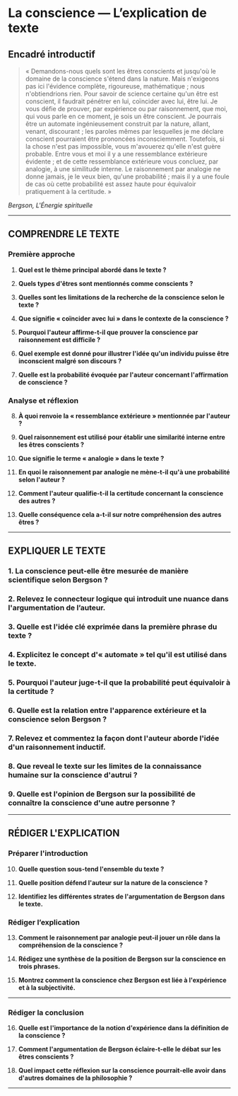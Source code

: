 # La conscience — L’explication de texte

## Encadré introductif
> « Demandons-nous quels sont les êtres conscients et jusqu'où le domaine de la conscience s'étend dans la nature. Mais n'exigeons pas ici l'évidence complète, rigoureuse, mathématique ; nous n'obtiendrions rien. Pour savoir de science certaine qu'un être est conscient, il faudrait pénétrer en lui, coïncider avec lui, être lui. Je vous défie de prouver, par expérience ou par raisonnement, que moi, qui vous parle en ce moment, je sois un être conscient. Je pourrais être un automate ingénieusement construit par la nature, allant, venant, discourant ; les paroles mêmes par lesquelles je me déclare conscient pourraient être prononcées inconsciemment. Toutefois, si la chose n'est pas impossible, vous m'avouerez qu'elle n'est guère probable. Entre vous et moi il y a une ressemblance extérieure évidente ; et de cette ressemblance extérieure vous concluez, par analogie, à une similitude interne. Le raisonnement par analogie ne donne jamais, je le veux bien, qu'une probabilité ; mais il y a une foule de cas où cette probabilité est assez haute pour équivaloir pratiquement à la certitude. »

*Bergson, L'Énergie spirituelle*

---

## COMPRENDRE LE TEXTE

### Première approche

1. **Quel est le thème principal abordé dans le texte ?**

2. **Quels types d'êtres sont mentionnés comme conscients ?**

3. **Quelles sont les limitations de la recherche de la conscience selon le texte ?**

4. **Que signifie « coïncider avec lui » dans le contexte de la conscience ?**

5. **Pourquoi l'auteur affirme-t-il que prouver la conscience par raisonnement est difficile ?**

6. **Quel exemple est donné pour illustrer l'idée qu'un individu puisse être inconscient malgré son discours ?**

7. **Quelle est la probabilité évoquée par l'auteur concernant l'affirmation de conscience ?**

### Analyse et réflexion

8. **À quoi renvoie la « ressemblance extérieure » mentionnée par l'auteur ?**

9. **Quel raisonnement est utilisé pour établir une similarité interne entre les êtres conscients ?**

10. **Que signifie le terme « analogie » dans le texte ?**

11. **En quoi le raisonnement par analogie ne mène-t-il qu'à une probabilité selon l'auteur ?**

12. **Comment l'auteur qualifie-t-il la certitude concernant la conscience des autres ?**

13. **Quelle conséquence cela a-t-il sur notre compréhension des autres êtres ?**

---

## EXPLIQUER LE TEXTE

### 1. La conscience peut-elle être mesurée de manière scientifique selon Bergson ? 

### 2. Relevez le connecteur logique qui introduit une nuance dans l'argumentation de l’auteur.

### 3. Quelle est l'idée clé exprimée dans la première phrase du texte ? 

### 4. Explicitez le concept d'« automate » tel qu'il est utilisé dans le texte.

### 5. Pourquoi l'auteur juge-t-il que la probabilité peut équivaloir à la certitude ? 

### 6. Quelle est la relation entre l'apparence extérieure et la conscience selon Bergson ?

### 7. Relevez et commentez la façon dont l'auteur aborde l'idée d'un raisonnement inductif.

### 8. Que reveal le texte sur les limites de la connaissance humaine sur la conscience d'autrui ?

### 9. Quelle est l'opinion de Bergson sur la possibilité de connaître la conscience d'une autre personne ? 

---

## RÉDIGER L'EXPLICATION

### Préparer l'introduction

10. **Quelle question sous-tend l'ensemble du texte ?**

11. **Quelle position défend l'auteur sur la nature de la conscience ?**

12. **Identifiez les différentes strates de l'argumentation de Bergson dans le texte.**

### Rédiger l’explication

13. **Comment le raisonnement par analogie peut-il jouer un rôle dans la compréhension de la conscience ?**

14. **Rédigez une synthèse de la position de Bergson sur la conscience en trois phrases.**

15. **Montrez comment la conscience chez Bergson est liée à l'expérience et à la subjectivité.**

--- 

### Rédiger la conclusion

16. **Quelle est l'importance de la notion d'expérience dans la définition de la conscience ?**

17. **Comment l'argumentation de Bergson éclaire-t-elle le débat sur les êtres conscients ?**

18. **Quel impact cette réflexion sur la conscience pourrait-elle avoir dans d'autres domaines de la philosophie ?**

---